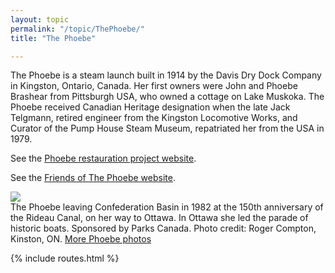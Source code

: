 ```yaml
---
layout: topic
permalink: "/topic/ThePhoebe/"
title: "The Phoebe"

---
```


The Phoebe is a steam launch built in 1914 by the Davis Dry Dock Company in Kingston, Ontario, Canada. Her first owners were John and Phoebe Brashear from Pittsburgh USA, who owned a cottage on Lake Muskoka. The Phoebe received Canadian Heritage designation when the late Jack Telgmann, retired engineer from the Kingston Locomotive Works, and Curator of the Pump House Steam Museum, repatriated her from the USA in 1979.

See the [Phoebe restauration project website](http://db.library.queensu.ca/phoebe/).

See the [Friends of The Phoebe website](http://db.library.queensu.ca/phoebe/friends/friends.html).

[<img src="http://db.library.queensu.ca/phoebe/friends/photographs/cityhall.jpg" border="0">](http://db.library.queensu.ca/phoebe/friends/photographsheading.htm)
<br>The Phoebe leaving Confederation Basin in 1982 at the 150th anniversary of the Rideau Canal, on her way to Ottawa. In Ottawa she led the parade of historic boats. Sponsored by Parks Canada. Photo credit: Roger Compton, Kinston, ON.  [More Phoebe photos](http://db.library.queensu.ca/phoebe/friends/photographsheading.htm)

{% include routes.html %}
